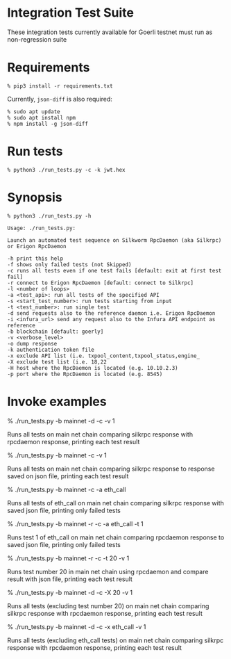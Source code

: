 # Integration Test Suite

These integration tests currently available for Goerli testnet must run as non-regression suite

# Requirements

```
% pip3 install -r requirements.txt
```

Currently, `json-diff` is also required:

```
% sudo apt update
% sudo apt install npm
% npm install -g json-diff
```

# Run tests

```
% python3 ./run_tests.py -c -k jwt.hex
```

# Synopsis

```
% python3 ./run_tests.py -h

Usage: ./run_tests.py:

Launch an automated test sequence on Silkworm RpcDaemon (aka Silkrpc) or Erigon RpcDaemon

-h print this help
-f shows only failed tests (not Skipped)
-c runs all tests even if one test fails [default: exit at first test fail]
-r connect to Erigon RpcDaemon [default: connect to Silkrpc] 
-l <number of loops>
-a <test_api>: run all tests of the specified API
-s <start_test_number>: run tests starting from input
-t <test_number>: run single test
-d send requests also to the reference daemon i.e. Erigon RpcDaemon
-i <infura_url> send any request also to the Infura API endpoint as reference
-b blockchain [default: goerly]
-v <verbose_level>
-o dump response
-k authentication token file
-x exclude API list (i.e. txpool_content,txpool_status,engine_
-X exclude test list (i.e. 18,22
-H host where the RpcDaemon is located (e.g. 10.10.2.3)
-p port where the RpcDaemon is located (e.g. 8545)

```

# Invoke examples

% ./run_tests.py -b mainnet -d -c -v 1

Runs all tests on main net chain comparing silkrpc response with rpcdaemon response, printing each test result

% ./run_tests.py -b mainnet -c -v 1

Runs all tests on main net chain comparing silkrpc response to response saved on json file, printing each test result

% ./run_tests.py -b mainnet -c -a eth_call

Runs all tests of eth_call on main net chain comparing silkrpc response with saved json file, printing only failed tests

% ./run_tests.py -b mainnet -r -c -a eth_call -t 1

Runs test 1 of eth_call on main net chain comparing rpcdaemon response to saved json file, printing only failed tests

% ./run_tests.py -b mainnet -r -c -t 20 -v 1

Runs test number 20 in main net chain using rpcdaemon and compare result with json file, printing each test result

% ./run_tests.py -b mainnet -d -c -X 20 -v 1

Runs all tests (excluding test number 20) on main net chain comparing silkrpc response with rpcdaemon response, printing each test result

% ./run_tests.py -b mainnet -d -c -x eth_call -v 1

Runs all tests (excluding eth_call tests) on main net chain comparing silkrpc response with rpcdaemon response, printing each test result

